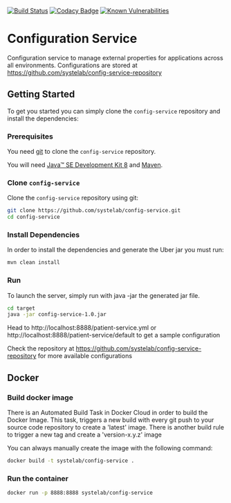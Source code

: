 [![Build Status](https://travis-ci.org/systelab/config-service.svg?branch=master)](https://travis-ci.org/systelab/config-service)
[![Codacy Badge](https://api.codacy.com/project/badge/Grade/7ce4e563c45b4d09a975d61bed7d5d50)](https://www.codacy.com/app/systelab/config-service?utm_source=github.com&amp;utm_medium=referral&amp;utm_content=systelab/config-service&amp;utm_campaign=Badge_Grade)
[![Known Vulnerabilities](https://snyk.io/test/github/systelab/config-service/badge.svg?targetFile=pom.xml)](https://snyk.io/test/github/systelab/config-service?targetFile=pom.xml)

#  Configuration Service

Configuration service to manage external properties for applications across all environments. Configurations are stored at https://github.com/systelab/config-service-repository

## Getting Started

To get you started you can simply clone the `config-service` repository and install the dependencies:

### Prerequisites

You need [git][git] to clone the `config-service` repository.

You will need [Java™ SE Development Kit 8][jdk-download] and [Maven][maven].

### Clone `config-service`

Clone the `config-service` repository using git:

```bash
git clone https://github.com/systelab/config-service.git
cd config-service
```

### Install Dependencies

In order to install the dependencies and generate the Uber jar you must run:

```bash
mvn clean install
```

### Run

To launch the server, simply run with java -jar the generated jar file.

```bash
cd target
java -jar config-service-1.0.jar
```

Head to http://localhost:8888/patient-service.yml or http://localhost:8888/patient-service/default to get a sample configuration

Check the repository at https://github.com/systelab/config-service-repository for more available configurations

## Docker

### Build docker image

There is an Automated Build Task in Docker Cloud in order to build the Docker Image. 
This task, triggers a new build with every git push to your source code repository to create a 'latest' image.
There is another build rule to trigger a new tag and create a 'version-x.y.z' image

You can always manually create the image with the following command:

```bash
docker build -t systelab/config-service . 
```

### Run the container

```bash
docker run -p 8888:8888 systelab/config-service
```



[git]: https://git-scm.com/
[sboot]: https://projects.spring.io/spring-boot/
[maven]: https://maven.apache.org/download.cgi
[jdk-download]: http://www.oracle.com/technetwork/java/javase/downloads
[JEE]: http://www.oracle.com/technetwork/java/javaee/tech/index.html
